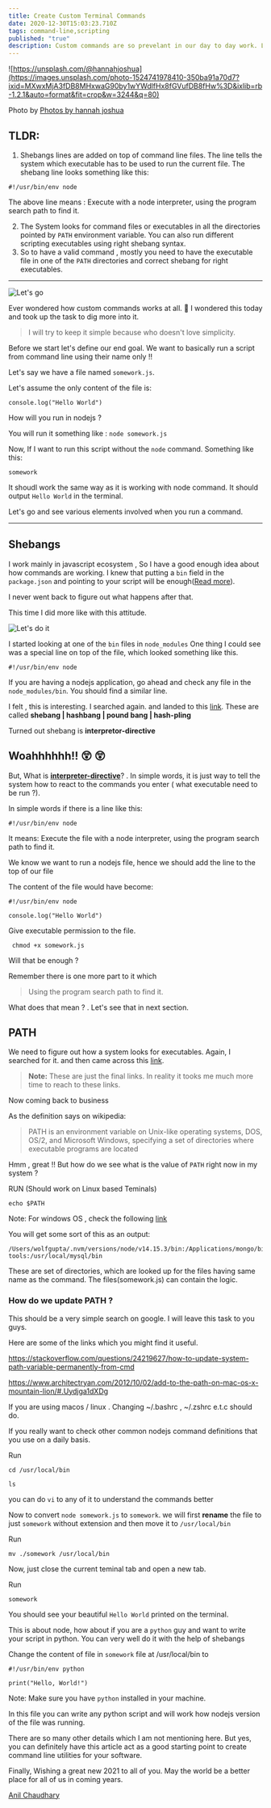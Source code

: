 ```yaml
---
title: Create Custom Terminal Commands
date: 2020-12-30T15:03:23.710Z
tags: command-line,scripting
published: "true"
description: Custom commands are so prevelant in our day to day work. Let's see how they work and how we can create one in any of our favorite language.
---
```


![https://unsplash.com/@hannahjoshua](https://images.unsplash.com/photo-1524741978410-350ba91a70d7?ixid=MXwxMjA3fDB8MHxwaG90by1wYWdlfHx8fGVufDB8fHw%3D&ixlib=rb-1.2.1&auto=format&fit=crop&w=3244&q=80)

Photo by [Photos by hannah joshua
](https://unsplash.com/@hannahjoshua)


## TLDR: 

1. Shebangs lines are added on top of command line files. The line tells the system which executable has to be used to run the current file. The shebang line looks something like this:
  ```
  #!/usr/bin/env node
  ```
The above line means : Execute with a node interpreter, using the program search path to find it.

2. The System looks for command files or executables in all the directories pointed by `PATH` environment variable. You can also run different scripting executables using right shebang syntax.
3. So to have a valid command , mostly you need to have the executable file in one of the `PATH` directories and correct shebang for right executables.

---
![Let's go](https://media.giphy.com/media/vn5gXxYdQZkaTepBW9/giphy.gif)


Ever wondered how custom commands works at all. 🕺 I wondered this today and took up the task to dig more into it. 

> I will try to keep it simple because who doesn't love simplicity.


Before we start let's define our end goal. We want to basically run a script from command line using their name only !!

Let's say we  have a file named `somework.js`. 

Let's assume the only content of the file is:

```
console.log("Hello World")

```

How will you run in nodejs ?

You will run it something like : `node somework.js`

Now, If I want to run this script without the `node` command. Something like this:

```
somework
```

It shoudl work the same way as it is working with node command. It should output `Hello World` in the terminal.

Let's go and see various elements involved when you run a command.

---

## Shebangs 



I work mainly in javascript ecosystem , So I have a good enough idea about how commands are working. I knew that putting a `bin` field in the `package.json` and pointing to your script will be enough([Read more](https://docs.npmjs.com/cli/v6/configuring-npm/package-json#bin)). 


I never went back to figure out what happens after that. 

This time I did more like with this attitude.

![Let's do it](https://media.giphy.com/media/iKBAAfYNDu1dowhnEj/giphy.gif)

I started looking at one of the `bin` files in `node_modules`
One thing I could see was a special line on top of the file, which looked something like this.

```
#!/usr/bin/env node

```

If you are having a nodejs application, go ahead and check any file in the `node_modules/bin`. You should find a similar line.



I felt , this is interesting. I searched again. and landed to this [link](https://en.wikipedia.org/wiki/Shebang_(Unix)). These are called **shebang | hashbang | pound bang | hash-pling**


Turned out shebang is **interpretor-directive**

## Woahhhhhh!! 😲 😲

But, What is [**interpreter-directive**](https://en.wikipedia.org/wiki/Interpreter_directive)? . In simple words, it is just way to tell the system how to react to the commands you enter ( what executable need to be run ?).


In simple words if there is a line like this:
```
#!/usr/bin/env node
```

It means:  Execute the file with a node interpreter, using the program search path to find it.

We know we want to run a nodejs file, hence we should add the line to the top of our file

The content of the file would have become:


```
#!/usr/bin/env node

console.log("Hello World")

```



Give executable permission to the file.

```
 chmod +x somework.js

```

Will that be enough ?

Remember there is one more part to it which

>Using the program search path to find it.

What does that mean ? . Let's see that in next section.


## PATH

We need to figure out how a system looks for executables. Again, I searched for it. and then came across this [link](https://en.wikipedia.org/wiki/PATH_(variable)). 

>**Note:** These are just the final links. In reality it tooks me much more time to reach to these links.

Now coming back to business

As the definition says on wikipedia: 

>PATH is an environment variable on Unix-like operating systems, DOS, OS/2, and Microsoft Windows, specifying a set of directories where executable programs are located


Hmm , great !! But how do we  see what is the value of `PATH` right now in my system ? 

RUN (Should work on Linux based Teminals)

```
echo $PATH
```

Note: For windows OS , check the following  [link](https://superuser.com/questions/1216658/path-environment-variable-windows-10-echo-path-on-command-prompt-shows-only/1216663)


You will get some sort of this as an output:

```
/Users/wolfgupta/.nvm/versions/node/v14.15.3/bin:/Applications/mongo/bin:/usr/local/bin:/usr/local/bin:/usr/bin:/bin:/usr/sbin:/sbin:/usr/local/go/bin:/Library/Apple/usr/bin:$GOPATH/bin:$GOROOT/bin:/Users/wolfgupta/Library/Android/sdk/emulator:/Users/wolfgupta/Library/Android/sdk/tools:/Users/wolfgupta/Library/Android/sdk/tools/bin:/Users/wolfgupta/Library/Android/sdk/platform-tools:/usr/local/mysql/bin
```

These are set of directories, which are looked up for the files having same name as the command. The files(somework.js) can contain the logic.
### How do we update PATH ?

This should be a very simple search on google. I will leave this task to you guys.

Here are some of the links which you might find it useful.

https://stackoverflow.com/questions/24219627/how-to-update-system-path-variable-permanently-from-cmd

https://www.architectryan.com/2012/10/02/add-to-the-path-on-mac-os-x-mountain-lion/#.Uydjga1dXDg

If you are using macos / linux . Changing ~/.bashrc , ~/.zshrc e.t.c should do.


If you really want to check other common nodejs command definitions that you use on a daily basis. 

Run

```
cd /usr/local/bin

ls
```

you can do `vi` to any of it to understand the commands better

Now to convert `node somework.js` to `somework`. we will first **rename** the file to just `somework` without extension and then move it to `/usr/local/bin`

Run 

```
mv ./somework /usr/local/bin

```

Now, just close the current teminal tab and open a new tab.

Run 

```
somework
```

You should see your beautiful `Hello World` printed on the terminal.


This is about node, how about if you are a `python` guy and  want to write your script in python. You can very well do it with the help of shebangs

Change the content of file in `somework` file at /usr/local/bin to 

```
#!/usr/bin/env python

print("Hello, World!")

```
 Note: Make sure you have ` python ` installed in your machine.

In this file you can write any python script and will work how nodejs version of the file was running.

There are so many other details which I am not mentioning here. But yes, you can definitely have this article act as a good starting point to create command line 
utilities for your software.



Finally, Wishing a great new 2021 to all of you. May the world be a better place for all of us in coming years.



[Anil Chaudhary](https://twitter.com/simbatheesailor)
